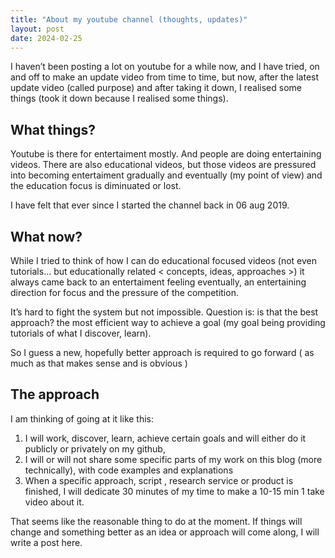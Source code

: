 ```yaml
---
title: "About my youtube channel (thoughts, updates)"
layout: post
date: 2024-02-25
---
```


I haven’t been posting a lot on youtube for a while now, and I have tried, on and off to make an update video from time to time, but now, after the latest update video (called purpose) and after taking it down, I realised some things (took it down because I realised some things).

## What things?

Youtube is there for entertaiment mostly. And people are doing entertaining videos. There are also educational videos, but those videos are pressured into becoming entertaiment gradually and eventually (my point of view) and the education focus is diminuated or lost.

I have felt that ever since I started the channel back in 06 aug 2019.

## What now?

While I tried to think of how I can do educational focused videos (not even tutorials… but educationally related < concepts, ideas, approaches >) it always came back to an entertaiment feeling eventually, an entertaining direction for focus and the pressure of the competition.

It’s hard to fight the system but not impossible. Question is: is that the best approach? the most efficient way to achieve a goal (my goal being providing tutorials of what I discover, learn).

So I guess a new, hopefully better approach is required to go forward ( as much as that makes sense and is obvious )

## The approach

I am thinking of going at it like this: 

1. I will work, discover, learn, achieve certain goals and will either do it publicly or privately on my github, 
2. I will or will not share some specific parts of my work on this blog (more technically), with code examples and explanations
3. When a specific approach, script , research service or product is finished, I will dedicate 30 minutes of my time to make a 10-15 min 1 take video about it.

That seems like the reasonable thing to do at the moment. If things will change and something better as an idea or approach will come along, I will write a post here.
